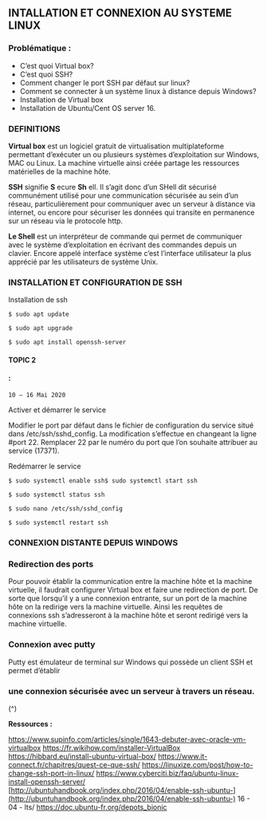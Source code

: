 ## INTALLATION ET CONNEXION AU SYSTEME LINUX

### Problématique :

- C’est quoi Virtual box?
- C’est quoi SSH?
- Comment changer le port SSH par défaut sur linux?
- Comment se connecter à un système linux à distance depuis Windows?
- Installation de Virtual box
- Installation de Ubuntu/Cent OS server 16.

### DEFINITIONS

**Virtual box** est un logiciel gratuit de virtualisation multiplateforme permettant d’exécuter un
ou plusieurs systèmes d’exploitation sur Windows, MAC ou Linux. La machine virtuelle ainsi
créée partage les ressources matérielles de la machine hôte.

**SSH** signifie **S** ecure **Sh** ell. Il s’agit donc d’un SHell dit sécurisé communément utilisé pour une
communication sécurisée au sein d’un réseau, particulièrement pour communiquer avec un
serveur à distance via internet, ou encore pour sécuriser les données qui transite en
permanence sur un réseau via le protocole http.

**Le Shell** est un interpréteur de commande qui permet de communiquer avec le système
d’exploitation en écrivant des commandes depuis un clavier. Encore appelé interface système
c’est l’interface utilisateur la plus apprécié par les utilisateurs de système Unix.

### INSTALLATION ET CONFIGURATION DE SSH

Installation de ssh

```
$ sudo apt update
```
```
$ sudo apt upgrade
```
```
$ sudo apt install openssh-server
```
#### TOPIC 2

#### :

```
10 – 16 Mai 2020
```

Activer et démarrer le service

Modifier le port par défaut dans le fichier de configuration du service situé dans
/etc/ssh/sshd_config. La modification s’effectue en changeant la ligne #port 22. Remplacer 22
par le numéro du port que l’on souhaite attribuer au service (17371).

Redémarrer le service

```
$ sudo systemctl enable ssh$ sudo systemctl start ssh
```
```
$ sudo systemctl status ssh
```
```
$ sudo nano /etc/ssh/sshd_config
```
```
$ sudo systemctl restart ssh
```

### CONNEXION DISTANTE DEPUIS WINDOWS

### Redirection des ports

Pour pouvoir établir la communication entre la machine hôte et la machine virtuelle, il
faudrait configurer Virtual box et faire une redirection de port. De sorte que lorsqu’il y a une
connexion entrante, sur un port de la machine hôte on la redirige vers la machine virtuelle.
Ainsi les requêtes de connexions ssh s’adresseront à la machine hôte et seront redirigé vers la
machine virtuelle.


### Connexion avec putty

Putty est émulateur de terminal sur Windows qui possède un client SSH et permet d’établir

### une connexion sécurisée avec un serveur à travers un réseau.

(^)


**Ressources :**

https://www.supinfo.com/articles/single/1643-debuter-avec-oracle-vm-virtualbox
https://fr.wikihow.com/installer-VirtualBox
https://hibbard.eu/install-ubuntu-virtual-box/
https://www.it-connect.fr/chapitres/quest-ce-que-ssh/
https://linuxize.com/post/how-to-change-ssh-port-in-linux/
https://www.cyberciti.biz/faq/ubuntu-linux-install-openssh-server/
[http://ubuntuhandbook.org/index.php/2016/04/enable-ssh-ubuntu-](http://ubuntuhandbook.org/index.php/2016/04/enable-ssh-ubuntu-) 16 - 04 - lts/
https://doc.ubuntu-fr.org/depots_bionic